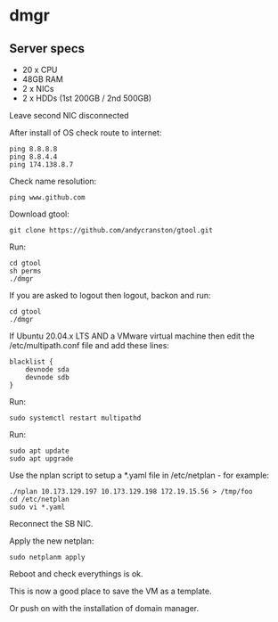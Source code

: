 # dmgr

## Server specs

+ 20 x CPU
+ 48GB RAM
+ 2 x NICs
+ 2 x HDDs (1st 200GB / 2nd 500GB)

Leave second NIC disconnected

After install of OS check route to internet:

```
ping 8.8.8.8
ping 8.8.4.4
ping 174.138.8.7
```

Check name resolution:

```
ping www.github.com
```

Download gtool:

```
git clone https://github.com/andycranston/gtool.git
```

Run:

```
cd gtool
sh perms
./dmgr
```

If you are asked to logout then logout, backon and run:

```
cd gtool
./dmgr
```

If Ubuntu 20.04.x LTS AND a VMware virtual machine then edit the /etc/multipath.conf file and add these lines:

```
blacklist {
    devnode sda
    devnode sdb
}
```

Run:

```
sudo systemctl restart multipathd
```

Run:

```
sudo apt update
sudo apt upgrade
```

Use the nplan script to setup a *.yaml file in /etc/netplan - for example:

```
./nplan 10.173.129.197 10.173.129.198 172.19.15.56 > /tmp/foo
cd /etc/netplan
sudo vi *.yaml
```

Reconnect the SB NIC.

Apply the new netplan:


```
sudo netplanm apply
```

Reboot and check everythings is ok.

This is now a good place to save the VM as a template.

Or push on with the installation of domain manager.











